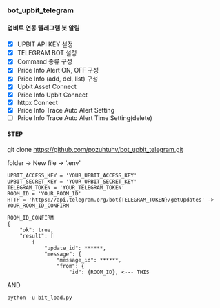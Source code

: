### bot_upbit_telegram

#### 업비트 연동 텔레그램 봇 알림

- [x] UPBIT API KEY 설정
- [x] TELEGRAM BOT 설정
- [x] Command 종류 구성
- [x] Price Info Alert ON, OFF 구성
- [x] Price Info (add, del, list) 구성
- [x] Upbit Asset Connect
- [x] Price Info Upbit Connect
- [x] httpx Connect
- [x] Price Info Trace Auto Alert Setting
- [ ] Price Info Trace Auto Alert Time Setting(delete)

#### STEP

git clone https://github.com/pozuhtuhv/bot_upbit_telegram.git

folder -> New file -> '.env'
```
UPBIT_ACCESS_KEY = 'YOUR_UPBIT_ACCESS_KEY'
UPBIT_SECRET_KEY = 'YOUR_UPBIT_SECRET_KEY'
TELEGRAM_TOKEN = 'YOUR_TELEGRAM_TOKEN'
ROOM_ID = 'YOUR_ROOM_ID'
HTTP = 'https://api.telegram.org/bot{TELEGRAM_TOKEN}/getUpdates' -> YOUR_ROOM_ID_CONFIRM
```

```
ROOM_ID_CONFIRM
{
    "ok": true,
    "result": [
        {
            "update_id": ******,
            "message": {
                "message_id": ******,
                "from": {
                    "id": {ROOM_ID}, <--- THIS
```
AND
```
python -u bit_load.py
```